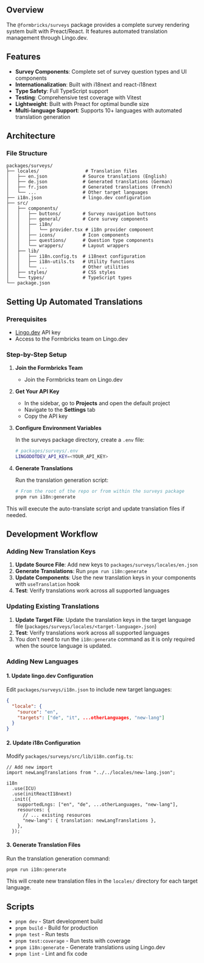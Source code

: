 ## Overview

The `@formbricks/surveys` package provides a complete survey rendering system built with Preact/React. It features automated translation management through Lingo.dev.

## Features

- **Survey Components**: Complete set of survey question types and UI components
- **Internationalization**: Built with i18next and react-i18next
- **Type Safety**: Full TypeScript support
- **Testing**: Comprehensive test coverage with Vitest
- **Lightweight**: Built with Preact for optimal bundle size
- **Multi-language Support**: Supports 10+ languages with automated translation generation

## Architecture

### File Structure

```
packages/surveys/
├── locales/                 # Translation files
│   ├── en.json             # Source translations (English)
│   ├── de.json             # Generated translations (German)
│   ├── fr.json             # Generated translations (French)
│   └── ...                 # Other target languages
├── i18n.json               # lingo.dev configuration
├── src/
│   ├── components/
│   │   ├── buttons/        # Survey navigation buttons
│   │   ├── general/        # Core survey components
│   │   ├── i18n/
│   │   │   └── provider.tsx # i18n provider component
│   │   ├── icons/          # Icon components
│   │   ├── questions/      # Question type components
│   │   └── wrappers/       # Layout wrappers
│   ├── lib/
│   │   ├── i18n.config.ts  # i18next configuration
│   │   ├── i18n-utils.ts   # Utility functions
│   │   └── ...             # Other utilities
│   ├── styles/             # CSS styles
│   └── types/              # TypeScript types
└── package.json
```

## Setting Up Automated Translations

### Prerequisites

- [Lingo.dev](http://Lingo.dev) API key
- Access to the Formbricks team on Lingo.dev

### Step-by-Step Setup

1. **Join the Formbricks Team**

   - Join the Formbricks team on Lingo.dev

2. **Get Your API Key**

   - In the sidebar, go to **Projects** and open the default project
   - Navigate to the **Settings** tab
   - Copy the API key

3. **Configure Environment Variables**

   In the surveys package directory, create a `.env` file:

   ```bash
   # packages/surveys/.env
   LINGODOTDEV_API_KEY=<YOUR_API_KEY>
   ```

4. **Generate Translations**

   Run the translation generation script:

   ```bash
   # From the root of the repo or from within the surveys package
   pnpm run i18n:generate
   ```

This will execute the auto-translate script and update translation files if needed.

## Development Workflow

### Adding New Translation Keys

1. **Update Source File**: Add new keys to `packages/surveys/locales/en.json`
2. **Generate Translations**: Run `pnpm run i18n:generate`
3. **Update Components**: Use the new translation keys in your components with `useTranslation` hook
4. **Test**: Verify translations work across all supported languages

### Updating Existing Translations

1. **Update Target File**: Update the translation keys in the target language file (`packages/surveys/locales/<target-language>.json`)
2. **Test**: Verify translations work across all supported languages
3. You don't need to run the `i18n:generate` command as it is only required when the source language is updated.

### Adding New Languages

#### 1. Update lingo.dev Configuration

Edit `packages/surveys/i18n.json` to include new target languages:

```json
{
  "locale": {
    "source": "en",
    "targets": ["de", "it", ...otherLanguages, "new-lang"]
  }
}
```

#### 2. Update i18n Configuration

Modify `packages/surveys/src/lib/i18n.config.ts`:

```tsx
// Add new import
import newLangTranslations from "../../locales/new-lang.json";

i18n
  .use(ICU)
  .use(initReactI18next)
  .init({
    supportedLngs: ["en", "de", ...otherLanguages, "new-lang"],
    resources: {
      // ... existing resources
      "new-lang": { translation: newLangTranslations },
    },
  });
```

#### 3. Generate Translation Files

Run the translation generation command:

```bash
pnpm run i18n:generate
```

This will create new translation files in the `locales/` directory for each target language.

## Scripts

- `pnpm dev` - Start development build
- `pnpm build` - Build for production
- `pnpm test` - Run tests
- `pnpm test:coverage` - Run tests with coverage
- `pnpm i18n:generate` - Generate translations using Lingo.dev
- `pnpm lint` - Lint and fix code
